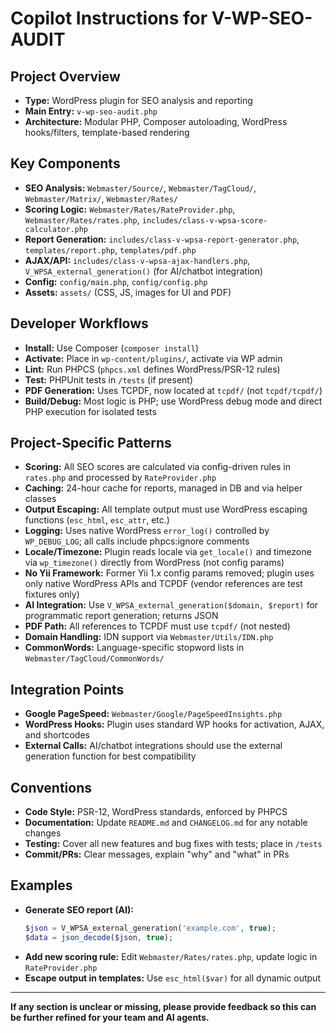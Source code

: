 # Copilot Instructions for V-WP-SEO-AUDIT

## Project Overview

- **Type:** WordPress plugin for SEO analysis and reporting
- **Main Entry:** `v-wp-seo-audit.php`
- **Architecture:** Modular PHP, Composer autoloading, WordPress hooks/filters, template-based rendering

## Key Components

- **SEO Analysis:** `Webmaster/Source/`, `Webmaster/TagCloud/`, `Webmaster/Matrix/`, `Webmaster/Rates/`
- **Scoring Logic:** `Webmaster/Rates/RateProvider.php`, `Webmaster/Rates/rates.php`, `includes/class-v-wpsa-score-calculator.php`
- **Report Generation:** `includes/class-v-wpsa-report-generator.php`, `templates/report.php`, `templates/pdf.php`
- **AJAX/API:** `includes/class-v-wpsa-ajax-handlers.php`, `V_WPSA_external_generation()` (for AI/chatbot integration)
- **Config:** `config/main.php`, `config/config.php`
- **Assets:** `assets/` (CSS, JS, images for UI and PDF)

## Developer Workflows

- **Install:** Use Composer (`composer install`)
- **Activate:** Place in `wp-content/plugins/`, activate via WP admin
- **Lint:** Run PHPCS (`phpcs.xml` defines WordPress/PSR-12 rules)
- **Test:** PHPUnit tests in `/tests` (if present)
- **PDF Generation:** Uses TCPDF, now located at `tcpdf/` (not `tcpdf/tcpdf/`)
- **Build/Debug:** Most logic is PHP; use WordPress debug mode and direct PHP execution for isolated tests

## Project-Specific Patterns

- **Scoring:** All SEO scores are calculated via config-driven rules in `rates.php` and processed by `RateProvider.php`
- **Caching:** 24-hour cache for reports, managed in DB and via helper classes
- **Output Escaping:** All template output must use WordPress escaping functions (`esc_html`, `esc_attr`, etc.)
- **Logging:** Uses native WordPress `error_log()` controlled by `WP_DEBUG_LOG`; all calls include phpcs:ignore comments
- **Locale/Timezone:** Plugin reads locale via `get_locale()` and timezone via `wp_timezone()` directly from WordPress (not config params)
- **No Yii Framework:** Former Yii 1.x config params removed; plugin uses only native WordPress APIs and TCPDF (vendor references are test fixtures only)
- **AI Integration:** Use `V_WPSA_external_generation($domain, $report)` for programmatic report generation; returns JSON
- **PDF Path:** All references to TCPDF must use `tcpdf/` (not nested)
- **Domain Handling:** IDN support via `Webmaster/Utils/IDN.php`
- **CommonWords:** Language-specific stopword lists in `Webmaster/TagCloud/CommonWords/`

## Integration Points

- **Google PageSpeed:** `Webmaster/Google/PageSpeedInsights.php`
- **WordPress Hooks:** Plugin uses standard WP hooks for activation, AJAX, and shortcodes
- **External Calls:** AI/chatbot integrations should use the external generation function for best compatibility

## Conventions

- **Code Style:** PSR-12, WordPress standards, enforced by PHPCS
- **Documentation:** Update `README.md` and `CHANGELOG.md` for any notable changes
- **Testing:** Cover all new features and bug fixes with tests; place in `/tests`
- **Commit/PRs:** Clear messages, explain "why" and "what" in PRs

## Examples

- **Generate SEO report (AI):**
  ```php
  $json = V_WPSA_external_generation('example.com', true);
  $data = json_decode($json, true);
  ```
- **Add new scoring rule:** Edit `Webmaster/Rates/rates.php`, update logic in `RateProvider.php`
- **Escape output in templates:** Use `esc_html($var)` for all dynamic output

---

**If any section is unclear or missing, please provide feedback so this can be further refined for your team and AI agents.**

